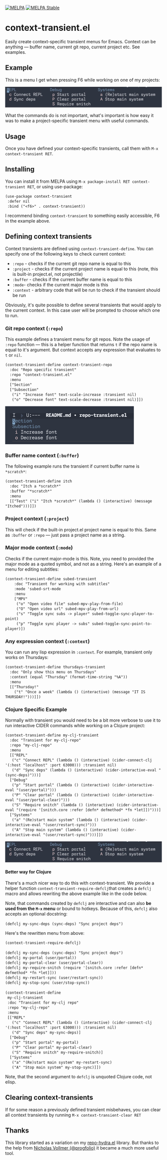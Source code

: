 [![MELPA](https://melpa.org/packages/context-transient-badge.svg)](https://melpa.org/#/context-transient)
[![MELPA Stable](https://stable.melpa.org/packages/context-transient-badge.svg)](https://stable.melpa.org/#/context-transient)

# context-transient.el
Easily create context-specific transient menus for Emacs. Context can be anything — buffer name, current git repo, current project etc. See examples.

## Example
This is a menu  I get when pressing F6 while working on one of my projects:

![](./img/example-2.png)

What the commands do is not important, what's important is how easy it was to make a project-specific transient menu with useful commands.

## Usage
Once you have defined your context-specific transients, call them with `M-x context-transient RET`.

## Installing
You can install it from MELPA using `M-x package-install RET context-transient RET`, or using use-package:

```elisp
(use-package context-transient
 :defer nil
 :bind ("<f6>" . context-transient))
```
I recommend binding `context-transient` to something easily accessible, F6 in the example above.

## Defining context transients
Context transients are defined using `context-transient-define`. You can specify one of the following keys to check current context:

- `:repo` - checks if the current git repo name is equal to this
- `:project` - checks if the current project name is equal to this (note, this is built-in project.el, not projectile)
- `:buffer` - checks if the current buffer name is equal to this
- `:mode`- checks if the current major mode is this
- `:context` - arbitrary code that will be run to check if the transient should be run

Obviously, it's quite possible to define several transients that would apply to the current context. In this case user will be prompted to choose which one to run.

### Git repo context (`:repo`)
This example defines a transient menu for git repos. Note the usage of `:repo` function — this is a helper function that returns `t` if the repo name is equal to it's argument. But context accepts any expression that evaluates to `t` or `nil`.
```elisp
(context-transient-define context-transient-repo
  :doc "Repo specific transient"
  :repo "context-transient.el"
  :menu
  ["Section"
  ["Subsection"
   ("i" "Increase font" text-scale-increase :transient nil)
   ("o" "Decrease font" text-scale-decrease :transient nil)]])
  ```
 ![](./img/example-1.png)

### Buffer name context (`:buffer`)
The following example runs the transient if current buffer name is `*scratch*`:
```elisp
(context-transient-define itch
  :doc "Itch a *scratch*"
  :buffer "*scratch*"
  :menu
  [["Test" ("i" "Itch *scratch*" (lambda () (interactive) (message "Itched")))]])
```

### Project context (`:project`)
This will check if the built-in project.el project name is equal to this. Same as `:buffer` or `:repo` — just pass a project name as a string.

### Major mode context (`:mode`)
Checks if the current major-mode is this. Note, you need to provided the major mode as a quoted symbol, and not as a string. Here's an example of a menu for editing subtitles:

```elisp
(context-transient-define subed-transient
    :doc "Transient for working with subtitles"
    :mode 'subed-srt-mode
    :menu
    ["MPV"
     ("o" "Open video file" subed-mpv-play-from-file)
     ("O" "Open video url" subed-mpv-play-from-url)
     ("s" "Toggle sync subs -> player" subed-toggle-sync-player-to-point)
     ("p" "Toggle sync player -> subs" subed-toggle-sync-point-to-player)])
```

### Any expression context (`:context`)
You can run any lisp expression in `:context`. For example, transient only works on Thursdays:

```elisp
(context-transient-define thursdays-transient
  :doc "Only show this menu on Thursdays"
  :context (equal "Thursday" (format-time-string "%A"))
  :menu
  [["Thursday!"
    ("t" "Once a week" (lambda () (interactive) (message "IT IS THURSDAY!")))]])
 ```

### Clojure Specific Example
Normally with transient you would need to be a bit more verbose to use it to run interactive CIDER commands while working on a Clojure project:
```elisp
(context-transient-define my-clj-transient
  :doc "Transient for my-clj-repo"
  :repo "my-clj-repo"
  :menu
  [["REPL"
   ("c" "Connect REPL" (lambda () (interactive) (cider-connect-clj '(:host "localhost" :port 63000))) :transient nil)
   ("d" "Sync deps" (lambda () (interactive) (cider-interactive-eval "(sync-deps)")))]
  ["Debug"
   ("p" "Start portal" (lambda () (interactive) (cider-interactive-eval "(user/portal)")))
   ("P" "Clear portal" (lambda () (interactive) (cider-interactive-eval "(user/portal-clear)")))
   ("S" "Require snitch" (lambda () (interactive) (cider-interactive-eval "(require '[snitch.core :refer [defn* defmethod* *fn *let]])")))]
  ["Systems"
   ("a" "(Re)start main system" (lambda () (interactive) (cider-interactive-eval "(user/restart-sync)")))
   ("A" "Stop main system" (lambda () (interactive) (cider-interactive-eval "(user/restart-sync)")))]])
 ```
![](./img/example-2.png)

#### Better way for Clojure
There's a much nicer way to do this with context-transient. We provide a helper function `context-transient-require-defclj`that creates a `defclj` macro and allows rewriting the above example like in the code below.

Note, that commands created by `defclj` are interactive and can also **be used from the `M-x` menu** or bound to hotkeys. Because of this, `defclj` also accepts an optional docstring:

`(defclj my-sync-deps (sync-deps) "Sync project deps")`

Here's the rewritten menu from above:

```elisp
(context-transient-require-defclj)

(defclj my-sync-deps (sync-deps) "Sync project deps")
(defclj my-portal (user/portal))
(defclj my-portal-clear (user/portal-clear))
(defclj my-require-snitch (require '[snitch.core :refer [defn* defmethod* *fn *let]]))
(defclj my-restart-sync (user/restart-sync))
(defclj my-stop-sync (user/stop-sync))

(context-transient-define
 my-clj-transient
 :doc "Transient for my-clj repo"
 :repo "my-clj-repo"
 :menu
 [["REPL"
   ("c" "Connect REPL" (lambda () (interactive) (cider-connect-clj '(:host "localhost" :port 63000))) :transient nil)
   ("d" "Sync deps" my-sync-deps)]
  ["Debug"
   ("p" "Start portal" my-portal)
   ("P" "Clear portal" my-portal-clear)
   ("S" "Require snitch" my-require-snitch)]
  ["Systems"
   ("a" "(Re)start main system" my-restart-sync)
   ("A" "Stop main system" my-stop-sync)]])
   ```

Note, that the second argument to `defclj` is unquoted Clojure code, not elisp.

## Clearing context-transients
If for some reason a previously defined transient misbehaves, you can clear all context transients by running `M-x context-transient-clear RET`

## Thanks
This library started as a variation on my [repo-hydra.el](https://github.com/licht1stein/repo-hydra.el) library. But thanks to the help from [Nicholas Vollmer (@progfolio)](https://github.com/progfolio) it became a much more useful tool.
